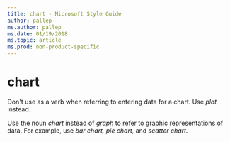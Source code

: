 ```yaml
---
title: chart - Microsoft Style Guide
author: pallep
ms.author: pallep
ms.date: 01/19/2018
ms.topic: article
ms.prod: non-product-specific
---
```


# chart

Don't use as a verb when referring to entering data for a chart. Use *plot* instead.

Use the noun *chart* instead of *graph* to refer to graphic representations of data. For example, use *bar chart, pie chart,* and *scatter chart.*
